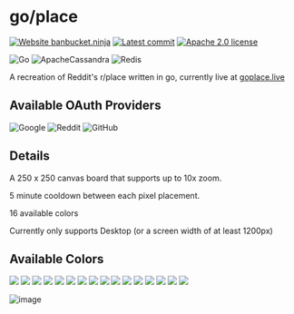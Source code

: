 # go/place

[![Website banbucket.ninja](https://img.shields.io/website-up-down-green-red/https/www.goplace.live.svg)](https://goplace.live)
[![Latest commit](https://badgen.net/github/last-commit/kevinli23/go-place/main)](https://GitHub.com/go-place/banbucket-backend/commit/)
[![Apache 2.0 license](https://img.shields.io/badge/License-Apache%202.0-red.svg)](http://www.apache.org/licenses/)


![Go](https://img.shields.io/badge/go-%2300ADD8.svg?style=for-the-badge&logo=go&logoColor=white)
![ApacheCassandra](https://img.shields.io/badge/cassandra-%231287B1.svg?style=for-the-badge&logo=apache-cassandra&logoColor=white)
![Redis](https://img.shields.io/badge/redis-%23DD0031.svg?style=for-the-badge&logo=redis&logoColor=white)

A recreation of Reddit's r/place written in go, currently live at [goplace.live](https://goplace.live)

## Available OAuth Providers

![Google](https://img.shields.io/badge/google-4285F4?style=for-the-badge&logo=google&logoColor=white)
![Reddit](https://img.shields.io/badge/Reddit-FF4500?style=for-the-badge&logo=reddit&logoColor=white)
![GitHub](https://img.shields.io/badge/github-%23121011.svg?style=for-the-badge&logo=github&logoColor=white)

## Details

A 250 x 250 canvas board that supports up to 10x zoom.

5 minute cooldown between each pixel placement.

16 available colors

Currently only supports Desktop (or a screen width of at least 1200px)

## Available Colors

![](https://img.shields.io/badge/-%23FFFFFF-%23FFFFFF)
![](https://img.shields.io/badge/-%23E4E4E4-%23E4E4E4)
![](https://img.shields.io/badge/-%23888888-%23888888)
![](https://img.shields.io/badge/-%23222222-%23222222)
![](https://img.shields.io/badge/-%23FFA7D1-%23FFA7D1)
![](https://img.shields.io/badge/-%23E50000-%23E50000)
![](https://img.shields.io/badge/-%23E59500-%23E59500)
![](https://img.shields.io/badge/-%23A06A42-%23A06A42)
![](https://img.shields.io/badge/-%23E5D900-%23E5D900)
![](https://img.shields.io/badge/-%2394E044-%2394E044)
![](https://img.shields.io/badge/-%2302BE01-%2302BE01)
![](https://img.shields.io/badge/-%2300D3DD-%2300D3DD)
![](https://img.shields.io/badge/-%230083C7-%230083C7)
![](https://img.shields.io/badge/-%230000EA-%230000EA)
![](https://img.shields.io/badge/-%23CF6EE4-%23CF6EE4)
![](https://img.shields.io/badge/-%23820080-%23820080)

![image](https://user-images.githubusercontent.com/42505833/164909535-95e306d2-3298-427b-b4ee-cad398978bf1.png)
